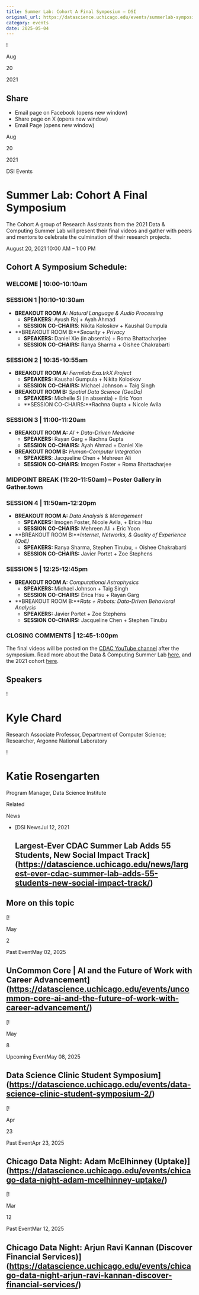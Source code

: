 ```yaml
---
title: Summer Lab: Cohort A Final Symposium – DSI
original_url: https://datascience.uchicago.edu/events/summerlab-symposium-cohort-a
category: events
date: 2025-05-04
---
```


!

Aug

20

2021

## Share

* Email page on Facebook (opens new window)
* Share page on X (opens new window)
* Email Page (opens new window)

<!-- Table-like structure detected -->

Aug

20

2021

DSI Events

# Summer Lab: Cohort A Final Symposium

The Cohort A group of Research Assistants from the 2021 Data & Computing Summer Lab will present their final videos and gather with peers and mentors to celebrate the culmination of their research projects.

August 20, 2021 10:00 AM – 1:00 PM

## Cohort A Symposium Schedule:

### **WELCOME | 10:00-10:10am**

### **SESSION 1 |10:10-10:30am**

* **BREAKOUT ROOM A:** *Natural Language & Audio Processing*
  * **SPEAKERS**: Ayush Raj + Ayah Ahmad
  * **SESSION CO-CHAIRS**: Nikita Koloskov + Kaushal Gumpula
* **BREAKOUT ROOM B:***Security + Privacy*
  * **SPEAKERS:** Daniel Xie (in absentia) + Roma Bhattacharjee
  * **SESSION CO-CHAIRS:** Ranya Sharma + Oishee Chakrabarti

### **SESSION 2 | 10:35-10:55am**

* **BREAKOUT ROOM A:** *Fermilab Exa.trkX Project*
  * **SPEAKERS:** Kaushal Gumpula + Nikita Koloskov
  * **SESSION CO-CHAIRS:** Michael Johnson + Taig Singh
* **BREAKOUT ROOM B:** *Spatial Data Science (GeoDa)*
  * **SPEAKERS:** Michelle Si (in absentia) + Eric Yoon
  * **SESSION CO-CHAIRS:**Rachna Gupta + Nicole Avila

### **SESSION 3 | 11:00-11:20am**

* **BREAKOUT ROOM A:** *AI + Data-Driven Medicine*
  * **SPEAKERS:** Rayan Garg + Rachna Gupta
  * **SESSION CO-CHAIRS:** Ayah Ahmad + Daniel Xie
* **BREAKOUT ROOM B:** *Human-Computer Integration*
  * **SPEAKERS**: Jacqueline Chen + Mehreen Ali
  * **SESSION CO-CHAIRS**: Imogen Foster + Roma Bhattacharjee

### **MIDPOINT BREAK (11:20-11:50am) – Poster Gallery in Gather.town**

### **SESSION 4 | 11:50am-12:20pm**

* **BREAKOUT ROOM A:** *Data Analysis & Management*
  * **SPEAKERS:** Imogen Foster, Nicole Avila, + Erica Hsu
  * **SESSION CO-CHAIRS:** Mehreen Ali + Eric Yoon
* **BREAKOUT ROOM B:***Internet, Networks, & Quality of Experience (QoE)*
  * **SPEAKERS:** Ranya Sharma, Stephen Tinubu, + Oishee Chakrabarti
  * **SESSION CO-CHAIRS:** Javier Portet + Zoe Stephens

### **SESSION 5 | 12:25-12:45pm**

* **BREAKOUT ROOM A:** *Computational Astrophysics*
  * **SPEAKERS:** Michael Johnson + Taig Singh
  * **SESSION CO-CHAIRS:** Erica Hsu + Rayan Garg
* **BREAKOUT ROOM B:***Rats + Robots: Data-Driven Behavioral Analysis*
  * **SPEAKERS:** Javier Portet + Zoe Stephens
  * **SESSION CO-CHAIRS:** Jacqueline Chen + Stephen Tinubu

### **CLOSING COMMENTS | 12:45-1:00pm**

The final videos will be posted on the [CDAC YouTube channel](https://www.youtube.com/channel/UCf_vMLzedhxTSvsUwVgpAgA) after the symposium. Read more about the Data & Computing Summer Lab [here,](/engage/summerlab/) and the 2021 cohort [here](/news/largest-ever-cdac-summer-lab-adds-55-students-new-social-impact-track/).

## Speakers

<!-- Table-like structure detected -->

! 

# Kyle Chard

Research Associate Professor, Department of Computer Science; Researcher, Argonne National Laboratory

! 

# Katie Rosengarten

Program Manager, Data Science Institute

Related

News

* [DSI NewsJul 12, 2021

  ## Largest-Ever CDAC Summer Lab Adds 55 Students, New Social Impact Track](https://datascience.uchicago.edu/news/largest-ever-cdac-summer-lab-adds-55-students-new-social-impact-track/)

## More on this topic

[!

May

2

Past EventMay 02, 2025

## UnCommon Core | AI and the Future of Work with Career Advancement](https://datascience.uchicago.edu/events/uncommon-core-ai-and-the-future-of-work-with-career-advancement/)
[!

May

8

Upcoming EventMay 08, 2025

## Data Science Clinic Student Symposium](https://datascience.uchicago.edu/events/data-science-clinic-student-symposium-2/)
[!

Apr

23

Past EventApr 23, 2025

## Chicago Data Night: Adam McElhinney (Uptake)](https://datascience.uchicago.edu/events/chicago-data-night-adam-mcelhinney-uptake/)
[!

Mar

12

Past EventMar 12, 2025

## Chicago Data Night: Arjun Ravi Kannan (Discover Financial Services)](https://datascience.uchicago.edu/events/chicago-data-night-arjun-ravi-kannan-discover-financial-services/)